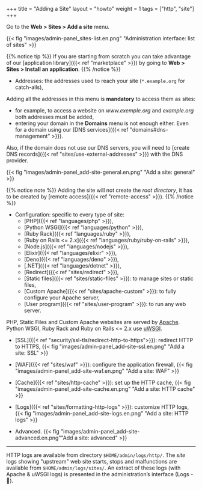 +++
title = "Adding a Site"
layout = "howto"
weight = 1
tags = ["http", "site"]
+++

Go to the **Web > Sites > Add a site** menu.

{{< fig "images/admin-panel_sites-list.en.png" "Administration interface: list of sites" >}}

{{% notice tip %}}
If you are starting from scratch you can take advantage of our [application library]({{< ref "marketplace" >}}) by going to **Web > Sites > Install an application**.
{{% /notice %}}

- Addresses: the addresses used to reach your site (`*.example.org` for catch-alls),

Adding all the addresses in this menu is **mandatory** to access them as sites:
- for example, to access a website on *www\.exemple.org* and *example.org* both addresses must be added,
- entering your domain in the **Domains** menu is not enough either. Even for a domain using our [DNS services]({{< ref "domains#dns-management" >}}).

Also, if the domain does not use our DNS servers, you will need to [create DNS records]({{< ref "sites/use-external-addresses" >}}) with the DNS provider.

{{< fig "images/admin-panel_add-site-general.en.png" "Add a site: general" >}}

{{% notice note %}}
Adding the site will not create the *root directory*, it has to be created by [remote access]({{< ref "remote-access" >}}).
{{% /notice %}}

- Configuration: specific to every type of site:
    - [PHP]({{< ref "languages/php" >}}),
    - [Python WSGI]({{< ref "languages/python" >}}),
    - [Ruby Rack]({{< ref "languages/ruby" >}}),
    - [Ruby on Rails <= 2.x]({{< ref "languages/ruby/ruby-on-rails" >}}),
    - [Node.js]({{< ref "languages/nodejs" >}}),
    - [Elixir]({{< ref "languages/elixir" >}}),
    - [Deno]({{< ref "languages/deno" >}}),
    - [.NET]({{< ref "languages/dotnet" >}}),
    - [Redirect]({{< ref "sites/redirect" >}}),
    - [Static files]({{< ref "sites/static-files" >}}): to manage sites or static files,
    - [Custom Apache]({{< ref "sites/apache-custom" >}}): to fully configure your Apache server,
    - [User program]({{< ref "sites/user-program" >}}): to run any web server.

PHP, Static Files and Custom Apache websites are served by [Apache](https://httpd.apache.org/). Python WSGI, Ruby Rack and Ruby on Rails <= 2.x use [uWSGI](https://uwsgi-docs.readthedocs.io/en/latest/).

-   [SSL]({{< ref "security/ssl-tls/redirect-http-to-https">}}): redirect HTTP to HTTPS,
    {{< fig "images/admin-panel_add-site-ssl.en.png" "Add a site: SSL" >}}

-   [WAF]({{< ref "sites/waf" >}}): configure the application firewall,
    {{< fig "images/admin-panel_add-site-waf.en.png" "Add a site: WAF" >}}

-   [Cache]({{< ref "sites/http-cache" >}}): set up the HTTP cache,
    {{< fig "images/admin-panel_add-site-cache.en.png" "Add a site: HTTP cache" >}}

-   [Logs]({{< ref "sites/formatting-http-logs" >}}): customize HTTP logs,
    {{< fig "images/admin-panel_add-site-logs.en.png" "Add a site: HTTP logs" >}}

-   Advanced.
    {{< fig "images/admin-panel_add-site-advanced.en.png""Add a site: advanced" >}}

---

HTTP logs are available from directory `$HOME/admin/logs/http/`. The *site* logs showing "upstream" web site starts, stops and malfunctions are available from `$HOME/admin/logs/sites/`. An extract of these logs (with Apache & uWSGI logs) is presented in the administration’s interface (Logs - 📄).
